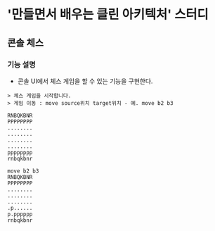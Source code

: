 # '만들면서 배우는 클린 아키텍처' 스터디
## 콘솔 체스

### 기능 설명
- 콘솔 UI에서 체스 게임을 할 수 있는 기능을 구현한다.

```
> 체스 게임을 시작합니다.
> 게임 이동 : move source위치 target위치 - 예. move b2 b3

RNBQKBNR
PPPPPPPP
........
........
........
........
pppppppp
rnbqkbnr

move b2 b3
RNBQKBNR
PPPPPPPP
........
........
........
.p......
p.pppppp
rnbqkbnr

```